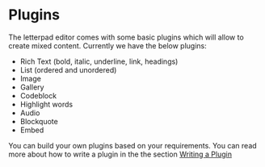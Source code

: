 # Plugins

The letterpad editor comes with some basic plugins which will allow to create mixed content. Currently we have the below plugins:

-   Rich Text (bold, italic, underline, link, headings)
-   List (ordered and unordered)
-   Image
-   Gallery
-   Codeblock
-   Highlight words
-   Audio
-   Blockquote
-   Embed

You can build your own plugins based on your requirements. You can read more about how to write a plugin in the the section [Writing a Plugin](WRITEPLUGIN.md)
